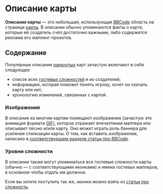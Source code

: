 # Описание карты

**Описание карты** — это небольшая, использующая [BBCode](/wiki/BBCode) область на странице [карты](/wiki/Beatmap). В описании обычно упоминаются факты о карте, которые её создатель счёл достаточно важными, либо содержится реклама его маппинг-проектов.

## Содержание

Популярные описания [ранкнутых](/wiki/Beatmap/Category#ranked) карт зачастую включают в себя следующее:

- список всех [гостевых сложностей](/wiki/Beatmap/Guest_difficulty) и их создателей;
- информацию, которая поможет понять игроку, хочет он скачать карту или нет;
- хронологию изменений, связанных с картой.

### Изображения

В описание ко многим картам помещают изображение (зачастую это анимация формата [GIF](https://ru.wikipedia.org/wiki/GIF)), которое отражает впечатления маппера или описывает песню и/или карту. Оно может играть роль баннера для усиления стилизации карты. О том, как вставить изображение, написано в [соответствующем разделе статьи про BBCode](/wiki/BBCode#изображение).

### Уровни сложности

В описании также могут упоминаться все гостевые сложности карты (обычно — с соответствующими иконками) и имена гостевых мапперов, в основном чтобы отдать им должное.

Если вы хотите поступить так же, иконки можно взять из [статьи про сложность](/wiki/Beatmap/Difficulty).
